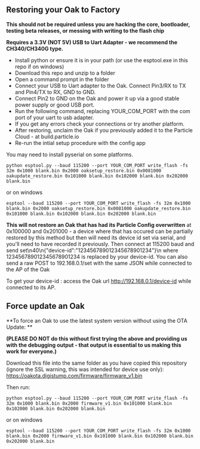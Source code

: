 ## Restoring your Oak to Factory

 **This should not be required unless you are hacking the core, bootloader, testing beta releases, or messing with writing to the flash chip**

 **Requires a 3.3V (NOT 5V) USB to Uart Adapter - we recommend the CH340/CH340G type.**

 - Install python or ensure it is in your path (or use the esptool.exe in this repo if on windows)
 - Download this repo and unzip to a folder
 - Open a command prompt in the folder
 - Connect your USB to Uart adapter to the Oak. Connect Pin3/RX to TX and Pin4/TX to RX, GND to GND.
 - Connect Pin2 to GND on the Oak and power it up via a good stable power supply or good USB port.
 - Run the following command, replacing YOUR_COM_PORT with the com port of your uart to usb adapter.
 - If you get any errors check your connections or try another platform.
 - After restoring, unclaim the Oak if you previously added it to the Particle Cloud - at build.particle.io
 - Re-run the intial setup procedure with the config app

You may need to install pyserial on some platforms.

```
python esptool.py --baud 115200 --port YOUR_COM_PORT write_flash -fs 32m 0x1000 blank.bin 0x2000 oaksetup_restore.bin 0x0081000 oakupdate_restore.bin 0x101000 blank.bin 0x102000 blank.bin 0x202000 blank.bin 
```
or on windows

```
esptool --baud 115200 --port YOUR_COM_PORT write_flash -fs 32m 0x1000 blank.bin 0x2000 oaksetup_restore.bin 0x0081000 oakupdate_restore.bin 0x101000 blank.bin 0x102000 blank.bin 0x202000 blank.bin 
```
**This will not restore an Oak that has had its Particle Config overwritten** at 0x100000 and 0x201000 - a device where that has occured can be partially restored by this method but then will need its device id set via serial, and you'll need to have recorded it previously. Then connect at 115200 baud and send set\n40\n{"device-id":"123456789012345678901234"}\n where 123456789012345678901234 is replaced by your device-id. You can also send a raw POST to 192.168.0.1/set with the same JSON while connected to the AP of the Oak

To get your device-id : access the Oak url http://192.168.0.1/device-id while connected to its AP.

## Force update an Oak

**To force an Oak to use the latest system version without using the OTA Update: **

**(PLEASE DO NOT do this without first trying the above and providing us with the debugging output - that output is essential to us making this work for everyone.)**

Download this file into the same folder as you have copied this repository (ignore the SSL warning, this was intended for device use only): https://oakota.digistump.com/firmware/firmware_v1.bin

Then run:
```
python esptool.py --baud 115200 --port YOUR_COM_PORT write_flash -fs 32m 0x1000 blank.bin 0x2000 firmware_v1.bin 0x101000 blank.bin 0x102000 blank.bin 0x202000 blank.bin 
```
or on windows

```
esptool --baud 115200 --port YOUR_COM_PORT write_flash -fs 32m 0x1000 blank.bin 0x2000 firmware_v1.bin 0x101000 blank.bin 0x102000 blank.bin 0x202000 blank.bin 
```